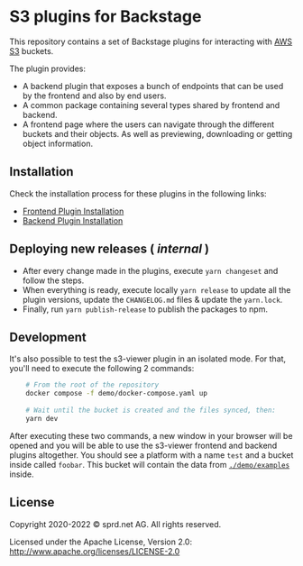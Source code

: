 # S3 plugins for Backstage

This repository contains a set of Backstage plugins for interacting with [AWS S3](https://aws.amazon.com/s3/) buckets.

The plugin provides:

- A backend plugin that exposes a bunch of endpoints that can be used by the frontend and also by end users.
- A common package containing several types shared by frontend and backend.
- A frontend page where the users can navigate through the different buckets and their objects. As well as previewing, downloading or getting object information.

## Installation

Check the installation process for these plugins in the following links:

- [Frontend Plugin Installation](./plugins/s3-viewer/README.md)
- [Backend Plugin Installation](./plugins/s3-viewer-backend/README.md)

## Deploying new releases ( _internal_ )

- After every change made in the plugins, execute `yarn changeset` and follow the steps.
- When everything is ready, execute locally `yarn release` to update all the plugin versions, update the `CHANGELOG.md` files & update the `yarn.lock`.
- Finally, run `yarn publish-release` to publish the packages to npm.

## Development

It's also possible to test the s3-viewer plugin in an isolated mode. For that, you'll need to execute the following 2 commands:

```sh
    # From the root of the repository
    docker compose -f demo/docker-compose.yaml up
    
    # Wait until the bucket is created and the files synced, then:
    yarn dev
```

After executing these two commands, a new window in your browser will be opened and you will be able to use the s3-viewer frontend and backend plugins altogether. You should see a platform with a name `test` and a bucket inside called `foobar`. This bucket will contain the data from [`./demo/examples`](./demo/examples/) inside.

## License

Copyright 2020-2022 © sprd.net AG. All rights reserved.

Licensed under the Apache License, Version 2.0: http://www.apache.org/licenses/LICENSE-2.0